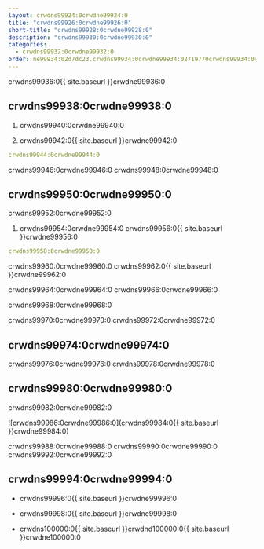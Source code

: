 ```yaml
---
layout: crwdns99924:0crwdne99924:0
title: "crwdns99926:0crwdne99926:0"
short-title: "crwdns99928:0crwdne99928:0"
description: "crwdns99930:0crwdne99930:0"
categories:
  - crwdns99932:0crwdne99932:0
order: ne99934:02d7dc23.crwdns99934:0crwdne99934:02719770crwdns99934:0crwdne99934:0
---
```

crwdns99936:0{{ site.baseurl }}crwdne99936:0

## crwdns99938:0crwdne99938:0

1. crwdns99940:0crwdne99940:0

2. crwdns99942:0{{ site.baseurl }}crwdne99942:0

```yaml
crwdns99944:0crwdne99944:0
```

crwdns99946:0crwdne99946:0 crwdns99948:0crwdne99948:0

## crwdns99950:0crwdne99950:0

crwdns99952:0crwdne99952:0

1. crwdns99954:0crwdne99954:0 crwdns99956:0{{ site.baseurl }}crwdne99956:0 

```yaml
crwdns99958:0crwdne99958:0
```

crwdns99960:0crwdne99960:0 crwdns99962:0{{ site.baseurl }}crwdne99962:0

crwdns99964:0crwdne99964:0 crwdns99966:0crwdne99966:0

crwdns99968:0crwdne99968:0

crwdns99970:0crwdne99970:0 crwdns99972:0crwdne99972:0

## crwdns99974:0crwdne99974:0

crwdns99976:0crwdne99976:0 crwdns99978:0crwdne99978:0

## crwdns99980:0crwdne99980:0

crwdns99982:0crwdne99982:0

![crwdns99986:0crwdne99986:0](crwdns99984:0{{ site.baseurl }}crwdne99984:0)

crwdns99988:0crwdne99988:0 crwdns99990:0crwdne99990:0 crwdns99992:0crwdne99992:0

## crwdns99994:0crwdne99994:0

- crwdns99996:0{{ site.baseurl }}crwdne99996:0

- crwdns99998:0{{ site.baseurl }}crwdne99998:0

- crwdns100000:0{{ site.baseurl }}crwdnd100000:0{{ site.baseurl }}crwdne100000:0